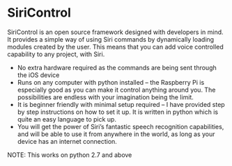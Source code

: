 # SiriControl
SiriControl is an open source framework designed with developers in mind. It provides a simple way of using Siri commands by dynamically loading modules created by the user. This means that you can add voice controlled capability to any project, with Siri.

- No extra hardware required as the commands are being sent through the iOS device
- Runs on any computer with python installed – the Raspberry Pi is especially good as you can make it control anything around you. The possibilities are endless with your imagination being the limit.
- It is beginner friendly with minimal setup required – I have provided step by step instructions on how to set it up. It is written in python which is quite an easy language to pick up.
- You will get the power of Siri’s fantastic speech recognition capabilities, and will be able to use it from anywhere in the world, as long as your device has an internet connection.

NOTE: This works on python 2.7 and above
